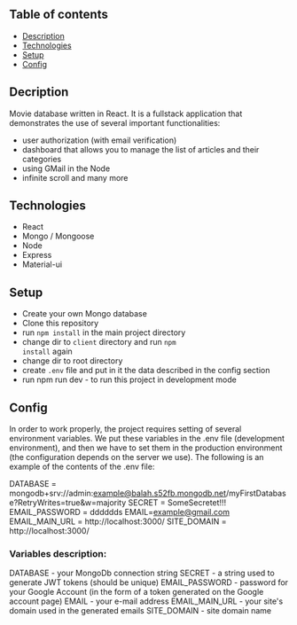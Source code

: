 ## Table of contents
- [Description](#description)
- [Technologies](#technologies)
- [Setup](#setup)
- [Config](#config)



## Decription <a name="description"></a>
Movie database written in React. It is a fullstack application that demonstrates the use of several important functionalities:
- user authorization (with email verification)
- dashboard that allows you to manage the list of articles and their categories
- using GMail in the Node
- infinite scroll and many more

## Technologies <a name="technologies"></a>
- React
- Mongo / Mongoose
- Node
- Express
- Material-ui

## Setup <a name="setup"></a>
- Create your own Mongo database
- Clone this repository
- run <code>npm install</code> in the main project directory
- change dir to <code>client</code> directory and run <code>npm install</code> again
- change dir to root directory
- create <code>.env</code> file and put in it the data described in the config section
- run npm run dev - to run this project in development mode

## Config <a name="config"></a>
In order to work properly, the project requires setting of several environment variables. We put these variables in the .env file (development environment), and then we have to set them in the production environment (the configuration depends on the server we use).
The following is an example of the contents of the .env file:

DATABASE = mongodb+srv://admin:example@balah.s52fb.mongodb.net/myFirstDatabase?RetryWrites=true&w=majority
SECRET = SomeSecretet!!!
EMAIL_PASSWORD = dddddds
EMAIL=example@gmail.com
EMAIL_MAIN_URL = http://localhost:3000/
SITE_DOMAIN = http://localhost:3000/

### Variables description:
DATABASE - your MongoDb connection string
SECRET - a string used to generate JWT tokens (should be unique)
EMAIL_PASSWORD - password for your Google Account (in the form of a token generated on the Google account page)
EMAIL - your e-mail address
EMAIL_MAIN_URL - your site's domain used in the generated emails
SITE_DOMAIN - site domain name


